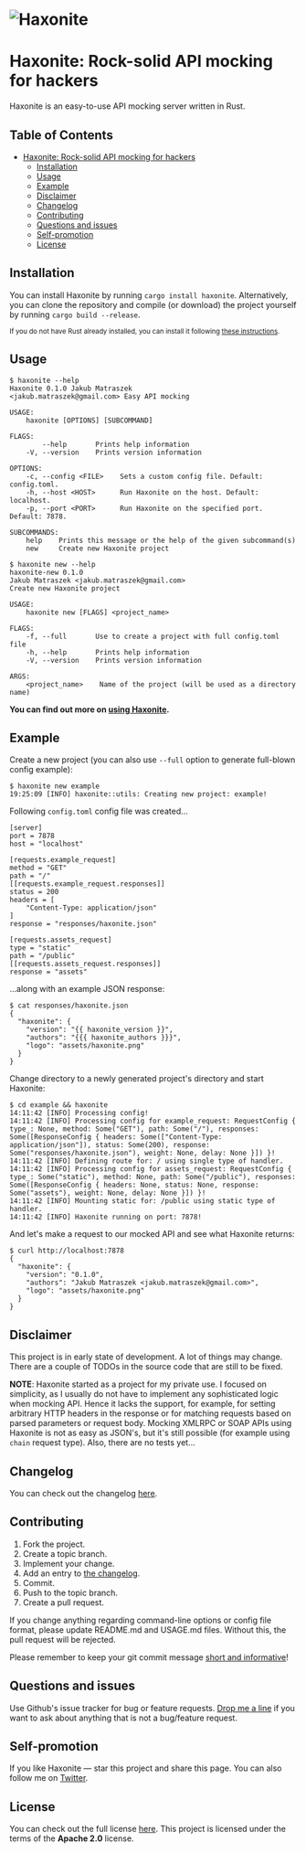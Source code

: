 # ![Haxonite](src/img/haxonite.png)

# Haxonite: Rock-solid API mocking for hackers

Haxonite is an easy-to-use API mocking server written in Rust.

## Table of Contents

   * [Haxonite: Rock-solid API mocking for hackers](README.md#haxonite-rock-solid-api-mocking-for-hackers)
      * [Installation](#installation)
      * [Usage](#usage)
      * [Example](#example)
      * [Disclaimer](#disclaimer)
      * [Changelog](#changelog)
      * [Contributing](#contributing)
      * [Questions and issues](#questions-and-issues)
      * [Self-promotion](#self-promotion)
      * [License](#license)

## Installation

You can install Haxonite by running `cargo install haxonite`. Alternatively,
you can clone the repository and compile (or download) the project
yourself by running `cargo build --release`.

<sup>If you do not have Rust already installed, you can install it
following [these
instructions](https://www.rust-lang.org/en-US/install.html).</sup>

## Usage

```
$ haxonite --help
Haxonite 0.1.0 Jakub Matraszek
<jakub.matraszek@gmail.com> Easy API mocking

USAGE:
    haxonite [OPTIONS] [SUBCOMMAND]

FLAGS:
        --help       Prints help information
    -V, --version    Prints version information

OPTIONS:
    -c, --config <FILE>    Sets a custom config file. Default: config.toml.
    -h, --host <HOST>      Run Haxonite on the host. Default: localhost.
    -p, --port <PORT>      Run Haxonite on the specified port. Default: 7878.

SUBCOMMANDS:
    help    Prints this message or the help of the given subcommand(s)
    new     Create new Haxonite project
```

```
$ haxonite new --help
haxonite-new 0.1.0
Jakub Matraszek <jakub.matraszek@gmail.com>
Create new Haxonite project

USAGE:
    haxonite new [FLAGS] <project_name>

FLAGS:
    -f, --full       Use to create a project with full config.toml file
    -h, --help       Prints help information
    -V, --version    Prints version information

ARGS:
    <project_name>    Name of the project (will be used as a directory name)
```

**You can find out more on [using Haxonite](USAGE.md).**

## Example

Create a new project (you can also use `--full` option to generate full-blown
config example):

```
$ haxonite new example
19:25:09 [INFO] haxonite::utils: Creating new project: example!
```

Following `config.toml` config file was created...

```
[server]
port = 7878
host = "localhost"

[requests.example_request]
method = "GET"
path = "/"
[[requests.example_request.responses]]
status = 200
headers = [
	"Content-Type: application/json"
]
response = "responses/haxonite.json"

[requests.assets_request]
type = "static"
path = "/public"
[[requests.assets_request.responses]]
response = "assets"
```

...along with an example JSON response:

```
$ cat responses/haxonite.json
{
  "haxonite": {
    "version": "{{ haxonite_version }}",
    "authors": "{{{ haxonite_authors }}}",
    "logo": "assets/haxonite.png"
  }
}
```

Change directory to a newly generated project's directory and start
Haxonite:

```
$ cd example && haxonite
14:11:42 [INFO] Processing config!
14:11:42 [INFO] Processing config for example_request: RequestConfig { type_: None, method: Some("GET"), path: Some("/"), responses: Some([ResponseConfig { headers: Some(["Content-Type: application/json"]), status: Some(200), response: Some("responses/haxonite.json"), weight: None, delay: None }]) }!
14:11:42 [INFO] Defining route for: / using single type of handler.
14:11:42 [INFO] Processing config for assets_request: RequestConfig { type_: Some("static"), method: None, path: Some("/public"), responses: Some([ResponseConfig { headers: None, status: None, response: Some("assets"), weight: None, delay: None }]) }!
14:11:42 [INFO] Mounting static for: /public using static type of handler.
14:11:42 [INFO] Haxonite running on port: 7878!
```

And let's make a request to our mocked API and see what Haxonite returns:

```
$ curl http://localhost:7878
{
  "haxonite": {
    "version": "0.1.0",
    "authors": "Jakub Matraszek <jakub.matraszek@gmail.com>",
    "logo": "assets/haxonite.png"
  }
}
```

## Disclaimer

This project is in early state of development. A lot of things may change.
There are a couple of TODOs in the source code that are still to be fixed.

**NOTE**: Haxonite started as a project for my private use. I focused on
simplicity, as I usually do not have to implement any sophisticated logic
when mocking API. Hence it lacks the support, for example, for setting
arbitrary HTTP headers in the response or for matching requests based on
parsed parameters or request body. Mocking XMLRPC or SOAP APIs using
Haxonite is not as easy as JSON's, but it's still possible (for example
using `chain` request type). Also, there are no tests yet...

## Changelog

You can check out the changelog
[here](CHANGELOG.md).

## Contributing

1. Fork the project.
2. Create a topic branch.
3. Implement your change.
4. Add an entry to [the changelog](CHANGELOG.md).
5. Commit.
6. Push to the topic branch.
7. Create a pull request.

If you change anything regarding command-line options or config file
format, please update README.md and USAGE.md files. Without this, the
pull request will be rejected.

Please remember to keep your git commit message [short and
informative](http://stopwritingramblingcommitmessages.com/)!

## Questions and issues

Use Github's issue tracker for bug or feature requests. [Drop me
a line](mailto:jakub.matraszek@gmail.com) if you want to ask about
anything that is not a bug/feature request.

## Self-promotion

If you like Haxonite — star this project and share this page. You can also
follow me on [Twitter](https://twitter.com/kubaxvx).

## License

You can check out the full license
[here](https://github.com/jmatraszek/haxonite/blob/master/LICENSE). This
project is licensed under the terms of the **Apache 2.0** license.
